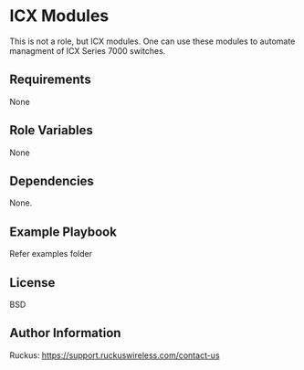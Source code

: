 ICX Modules
=========

This is not a role, but ICX modules. One can use these modules to automate managment of ICX Series 7000 switches.

Requirements
------------

None

Role Variables
--------------

None

Dependencies
------------

None.

Example Playbook
----------------

Refer examples folder

License
-------

BSD

Author Information
------------------

Ruckus: https://support.ruckuswireless.com/contact-us

